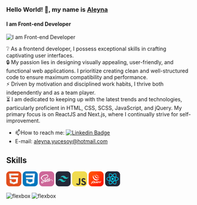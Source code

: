 <!--### Hi there 👋

❔ As a frontend developer, I possess exceptional skills in crafting captivating user interfaces. <br />
🔒 My passion lies in designing visually appealing, user-friendly, and functional web applications. I prioritize creating clean and well-structured code to ensure maximum compatibility and performance. <br />
⚡ Driven by motivation and disciplined work habits, I thrive both independently and as a team player. <br />
⏳ I am dedicated to keeping up with the latest trends and technologies, particularly proficient in HTML, CSS, SCSS, JavaScript, and jQuery. My primary focus is on ReactJS and Next.js, where I continually strive for self-improvement. <br />

[![Anurag's GitHub stats](https://github-readme-stats.vercel.app/api?username=aleynayucesoy)](https://github.com/anuraghazra/github-readme-stats)
-->

### Hello World! 👋, my name is [Aleyna](https://www.linkedin.com/in/aleynayucesoy/)
#### I am Front-end Developer
![I am Front-end Developer](https://media.giphy.com/media/RbDKaczqWovIugyJmW/giphy.gif)

❔ As a frontend developer, I possess exceptional skills in crafting captivating user interfaces. <br />
🔒 My passion lies in designing visually appealing, user-friendly, and functional web applications. I prioritize creating clean and well-structured code to ensure maximum compatibility and performance. <br />
⚡ Driven by motivation and disciplined work habits, I thrive both independently and as a team player. <br />
⏳ I am dedicated to keeping up with the latest trends and technologies, particularly proficient in HTML, CSS, SCSS, JavaScript, and jQuery. My primary focus is on ReactJS and Next.js, where I continually strive for self-improvement. <br />

- :mailbox:How to reach me: [![Linkedin Badge](https://img.shields.io/badge/-Linkedin-blue?style=flat&logo=Linkedin&logoColor=white)](https://www.linkedin.com/in/aleynayucesoy/)
- E-mail: [aleyna.yucesoy@hotmail.com](aleyna.yucesoy@hotmail.com)

## Skills

<p align="left">
<img src='https://github.com/tandpfun/skill-icons/blob/main/icons/HTML.svg' alt='linkedin' height='40'>
<img src='https://github.com/tandpfun/skill-icons/blob/main/icons/CSS.svg' alt='linkedin' height='40'>
<img src='https://github.com/tandpfun/skill-icons/blob/main/icons/Sass.svg' alt='linkedin' height='40'>
<img src='https://github.com/tandpfun/skill-icons/blob/main/icons/TailwindCSS-Dark.svg' alt='linkedin' height='40'>
<img src='https://github.com/tandpfun/skill-icons/blob/main/icons/JavaScript.svg' alt='linkedin' height='40'>
<img src='https://github.com/tandpfun/skill-icons/blob/main/icons/JQuery.svg' alt='linkedin' height='40'>
<img src='https://github.com/tandpfun/skill-icons/blob/main/icons/React-Dark.svg' alt='linkedin' height='40'>
</p>

<!-- [![Top Langs](https://github-readme-stats.vercel.app/api/top-langs/?username=aleynayucesoy&layout=donut-vertical)](https://github.com/anuraghazra/github-readme-stats) -->

<img src="https://github-readme-stats.vercel.app/api/top-langs/?username=aleynayucesoy&layout=donut-vertical" alt="flexbox" /> <img src="https://github-readme-stats.vercel.app/api?username=aleynayucesoy&show_icons=true&theme=buefy" alt="flexbox" /> 

